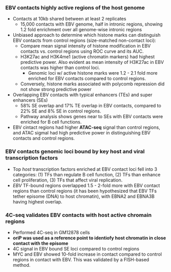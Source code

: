### EBV contacts highly active regions of the host genome
* Contacts at 10kb shared between at least 2 replicates 
	* 15,000 contacts with EBV genome, half in intronic regions, showing 1.2 fold enrichment over all genome-wise intronic regions
* Unbiased approach to determine which histone marks can distinguish EBV contacts from control regions (size-matched non-contact loci):
	* Compare mean signal intensity of histone modification in EBV contacts vs. control regions using ROC curve and its AUC.
	* H3K27ac and H3K4me1 (active chromatin markers) had highest predictive power. Also evident as mean intensity of H3K27ac in EBV contacts was higher than control loci.
		* Genomic loci w/ active histone marks were 1.2 - 2.1 fold more enriched for EBV contacts compared to control regions.
	* Conversely, histone marks associated with polycomb repression did not show strong predictive power
* Overlapping EBV contacts with typical enhancers (TEs) and super enhancers (SEs)
	* $58\%$ SE overlap and $17\%$ TE overlap in EBV contacts, compared to $22\%$ SE and $8\%$ SE in control regions.
	* Pathway analysis shows genes near to SEs with EBV contacts were enriched for B cell functions.
* EBV cintact regions had higher **ATAC-seq** signal than control regions, and ATAC sigmal had high predictive power in distinguishing EBV contacts and control regions.

### EBV contacts genomic loci bound by key host and viral transcription factors
* Top *host* transcription factors enriched at EBV contact loci fell into 3 categories: (1) TFs than regulate B cell function, (2) TFs than enhance cell proliferation, (3) TFs that affect viral replication.
* *EBV* TF-bound regions overlapped 1.5 - 2-fold more with EBV contact regions than control regions (it has been hypothesized that EBV TFs tether episome (DNA) to host chromatin), with EBNA2 and EBNA3B having highest overlap.

### 4C-seq validates EBV contacts with host active chromain regions
* Performed 4C-seq in GM12878 cells
* **oriP was used as a reference point to identiofy host chromatin in close contact with the episome**
* 4C signal in EBV bound SE loci compared to control regions
* MYC and EBV showed 10-fold increase in contact compared to control regions in contact with EBV. This was validated by a FISH-based method.
